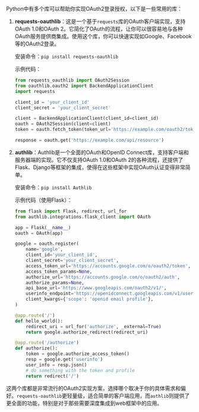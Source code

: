 Python中有多个库可以帮助你实现OAuth2登录授权，以下是一些常用的库：

1. **requests-oauthlib**：这是一个基于`requests`库的OAuth客户端实现，支持OAuth 1.0和OAuth 2。它简化了OAuth的流程，让你可以很容易地与各种OAuth服务提供商集成。使用这个库，你可以快速实现如Google、Facebook等的OAuth2登录。

   安装命令：`pip install requests-oauthlib`

   示例代码：
   ```python
   from requests_oauthlib import OAuth2Session
   from oauthlib.oauth2 import BackendApplicationClient
   import requests

   client_id = 'your_client_id'
   client_secret = 'your_client_secret'

   client = BackendApplicationClient(client_id=client_id)
   oauth = OAuth2Session(client=client)
   token = oauth.fetch_token(token_url='https://example.com/oauth2/token', client_id=client_id, client_secret=client_secret)

   response = oauth.get('https://example.com/api/resource')
   ```

2. **authlib**：Authlib是一个全面的OAuth和OpenID Connect库，支持客户端和服务器端的实现。它不仅支持OAuth 1.0和OAuth 2的各种流程，还提供了Flask、Django等框架的集成，使得在这些框架中实现OAuth认证变得非常简单。

   安装命令：`pip install Authlib`

   示例代码（使用Flask）：
   ```python
   from flask import Flask, redirect, url_for
   from authlib.integrations.flask_client import OAuth

   app = Flask(__name__)
   oauth = OAuth(app)

   google = oauth.register(
       name='google',
       client_id='your_client_id',
       client_secret='your_client_secret',
       access_token_url='https://accounts.google.com/o/oauth2/token',
       access_token_params=None,
       authorize_url='https://accounts.google.com/o/oauth2/auth',
       authorize_params=None,
       api_base_url='https://www.googleapis.com/oauth2/v1/',
       userinfo_endpoint='https://openidconnect.googleapis.com/v1/userinfo',  # This is only needed if using openId to fetch user info
       client_kwargs={'scope': 'openid email profile'},
   )

   @app.route('/')
   def hello_world():
       redirect_uri = url_for('authorize', _external=True)
       return google.authorize_redirect(redirect_uri)

   @app.route('/authorize')
   def authorize():
       token = google.authorize_access_token()
       resp = google.get('userinfo')
       user_info = resp.json()
       # do something with the token and profile
       return redirect('/')
   ```

这两个库都是非常流行的OAuth2实现方案，选择哪个取决于你的具体需求和偏好。`requests-oauthlib`更轻量级，适合简单的客户端应用，而`authlib`则提供了更全面的功能，特别是对于那些需要深度集成到web框架中的应用。